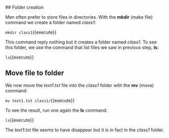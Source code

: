 ## Folder creation

Men often prefer to store files in directories. 
With the **mkdir** (make file) command we create a folder named _class1_:

`mkdir class1`{{execute}}

This command reply nothing but it creates a folder named _class1_. To see this folder, we use the command that list files we saw in previous step, **ls**:

`ls`{{execute}}

## Move file to folder

We now move the _text1.txt_ file into the _class1_ folder with the **mv** (move) command:

`mv text1.txt class1/`{{execute}}

To see the result, run one again the **ls** command:

`ls`{{execute}}

The _text1.txt_ file seems to have disappear but it is in fact in the _class1_ folder.

